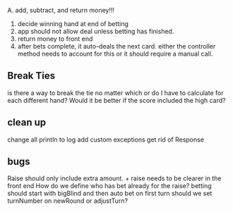 A. add, subtract, and return money!!!
1. decide winning hand at end of betting
2. app should not allow deal unless betting has finished. 
3. return money to front end
4. after bets complete, it auto-deals the next card. either the controller method needs to account for this
or it should require a manual call.

## Break Ties
is there a way to break the tie no matter which or do I have to calculate
for each different hand? 
Would it be better if the score included the high card?

## clean up
change all println to log
add custom exceptions
get rid of Response

## bugs
Raise should only include extra amount. + raise needs to be clearer in the front end
How do we define who has bet already for the raise?
betting should start with bigBlind and then auto bet on first turn
should we set turnNumber on newRound or adjustTurn?